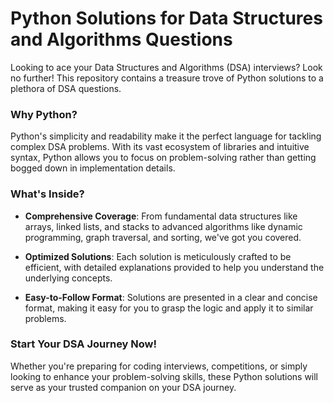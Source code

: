 # Python Solutions for Data Structures and Algorithms Questions

Looking to ace your Data Structures and Algorithms (DSA) interviews? Look no further! This repository contains a treasure trove of Python solutions to a plethora of DSA questions.

### Why Python?

Python's simplicity and readability make it the perfect language for tackling complex DSA problems. With its vast ecosystem of libraries and intuitive syntax, Python allows you to focus on problem-solving rather than getting bogged down in implementation details.

### What's Inside?

- **Comprehensive Coverage**: From fundamental data structures like arrays, linked lists, and stacks to advanced algorithms like dynamic programming, graph traversal, and sorting, we've got you covered.
  
- **Optimized Solutions**: Each solution is meticulously crafted to be efficient, with detailed explanations provided to help you understand the underlying concepts.

- **Easy-to-Follow Format**: Solutions are presented in a clear and concise format, making it easy for you to grasp the logic and apply it to similar problems.

### Start Your DSA Journey Now!

Whether you're preparing for coding interviews, competitions, or simply looking to enhance your problem-solving skills, these Python solutions will serve as your trusted companion on your DSA journey.
